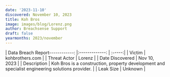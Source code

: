 ```yaml
---
date: '2023-11-10'
discovered: November 10, 2023
title: Koh Bros
image: images/blog/Lorenz.png
author: Breachsense Support
draft: false
yearmonths: 2023/november
---
```


| Data Breach Report------------:     |:-------------:    | :-----:|
| Victim      | kohbrothers.com      | 
| Threat Actor      | Lorenz      | 
| Date Discovered      | Nov 10, 2023      | 
| Description      | Koh Bros is a construction, property development and specialist engineering solutions provider.      | 
| Leak Size      | Unknown      | 

